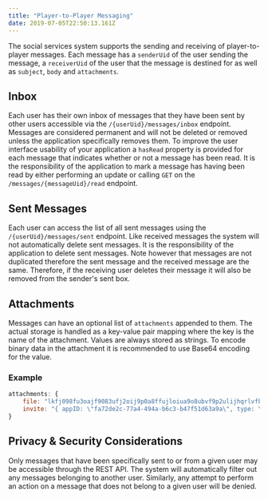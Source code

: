 ```yaml
---
title: "Player-to-Player Messaging"
date: 2019-07-05T22:50:13.161Z
---
```


The social services system supports the sending and receiving of player-to-player messages. Each message has a `senderUid` of the user sending the message, a `receiverUid` of the user that the message is destined for as well as `subject`, `body` and `attachments`.

## Inbox

Each user has their own inbox of messages that they have been sent by other users accessible via the `/{userUid}/messages/inbox` endpoint. Messages are considered permanent and will not be deleted or removed unless the application specifically removes them. To improve the user interface usability of your application a `hasRead` property is provided for each message that indicates whether or not a message has been read. It is the responsibility of the application to mark a message has having been read by either performing an update or calling `GET` on the `/messages/{messageUid}/read` endpoint.

## Sent Messages

Each user can access the list of all sent messages using the `/{userUid}/messages/sent` endpoint. Like received messages the system will not automatically delete sent messages. It is the responsibility of the application to delete sent messages. Note however that messages are not duplicated therefore the sent message and the received message are the same. Therefore, if the receiving user deletes their message it will also be removed from the sender's sent box.

## Attachments

Messages can have an optional list of `attachments` appended to them. The actual storage is handled as a key-value pair mapping where the key is the name of the attachment. Values are always stored as strings. To encode binary data in the attachment it is recommended to use Base64 encoding for the value.

### Example

```javascript
attachments: {
    file: "lkfj098fu3oajf9083ufj2oij9p0a8ffujloiua9o8ubvf9p2ulijhqrlvfb98l26yqo9283yrh2r2=",
    invite: "{ appID: \"fa72de2c-77a4-494a-b6c3-b47f51d63a9a\", type: \"game\", sessionUid: \"49b58da1-61a1-4c8e-9f45-61b8007cb765\" }"
}
```

## Privacy & Security Considerations

Only messages that have been specifically sent to or from a given user may be accessible through the REST API. The system will automatically filter out any messages belonging to another user. Similarly, any attempt to perform an action on a message that does not belong to a given user will be denied.
